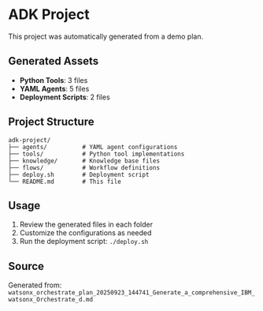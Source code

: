 # ADK Project

This project was automatically generated from a demo plan.

## Generated Assets

- **Python Tools**: 3 files
- **YAML Agents**: 5 files
- **Deployment Scripts**: 2 files

## Project Structure

```
adk-project/
├── agents/          # YAML agent configurations
├── tools/           # Python tool implementations
├── knowledge/       # Knowledge base files
├── flows/           # Workflow definitions
├── deploy.sh        # Deployment script
└── README.md        # This file
```

## Usage

1. Review the generated files in each folder
2. Customize the configurations as needed
3. Run the deployment script: `./deploy.sh`

## Source

Generated from: `watsonx_orchestrate_plan_20250923_144741_Generate_a_comprehensive_IBM_watsonx_Orchestrate_d.md`
